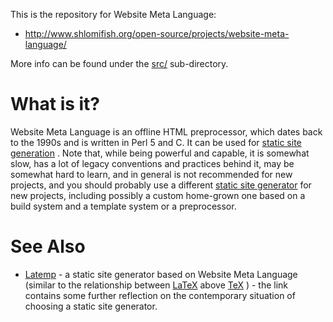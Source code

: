 This is the repository for Website Meta Language:

- http://www.shlomifish.org/open-source/projects/website-meta-language/

More info can be found under the [src/](https://github.com/thewml/website-meta-language/tree/master/src)
sub-directory.

# What is it?

Website Meta Language is an offline HTML preprocessor, which dates back to
the 1990s and is written in Perl 5 and C. It can be used for
[static site generation](https://staticsitegenerators.net/) . Note that, while
being powerful and capable, it is somewhat slow, has a lot of legacy conventions
and practices behind it, may be somewhat hard to learn, and in general is
not recommended for new projects, and you should probably use a different
[static site generator](https://staticsitegenerators.net/) for new projects,
including possibly a custom home-grown one based on a build system and a
template system or a preprocessor.

# See Also

* [Latemp](http://web-cpan.shlomifish.org/latemp/) - a static site generator
based on Website Meta Language (similar to the relationship between
[LaTeX](https://en.wikipedia.org/wiki/LaTeX) above [TeX](https://en.wikipedia.org/wiki/TeX) ) - the link contains some further reflection on the contemporary
situation of choosing a static site generator.
